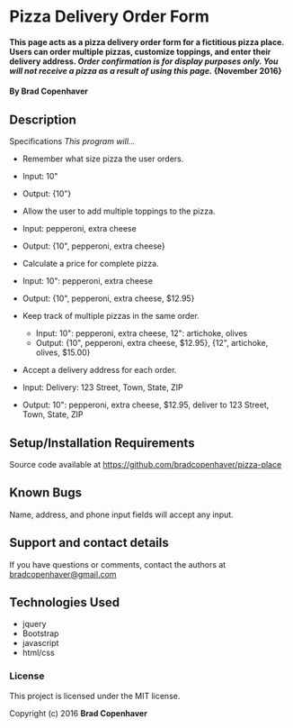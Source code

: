 # Pizza Delivery Order Form

#### This page acts as a pizza delivery order form for a fictitious pizza place. Users can order multiple pizzas, customize toppings, and enter their delivery address. *Order confirmation is for display purposes only. You will not receive a pizza as a result of using this page.* {November 2016}

#### By **Brad Copenhaver**

## Description

Specifications
_This program will..._
* Remember what size pizza the user orders.
 * Input: 10"
 * Output: {10"}

* Allow the user to add multiple toppings to the pizza.
 * Input: pepperoni, extra cheese
 * Output: {10", pepperoni, extra cheese}

* Calculate a price for complete pizza.
 * Input: 10": pepperoni, extra cheese
 * Output: {10", pepperoni, extra cheese, $12.95}

* Keep track of multiple pizzas in the same order.
  * Input: 10": pepperoni, extra cheese, 12": artichoke, olives
  * Output: {10", pepperoni, extra cheese, $12.95}, {12", artichoke, olives, $15.00}

* Accept a delivery address for each order.
 * Input: Delivery: 123 Street, Town, State, ZIP
 * Output: 10": pepperoni, extra cheese, $12.95, deliver to 123 Street, Town, State, ZIP


## Setup/Installation Requirements

Source code available at https://github.com/bradcopenhaver/pizza-place

## Known Bugs

Name, address, and phone input fields will accept any input.

## Support and contact details

If you have questions or comments, contact the authors at bradcopenhaver@gmail.com

## Technologies Used

* jquery
* Bootstrap
* javascript
* html/css

### License

This project is licensed under the MIT license.

Copyright (c) 2016 **Brad Copenhaver**
